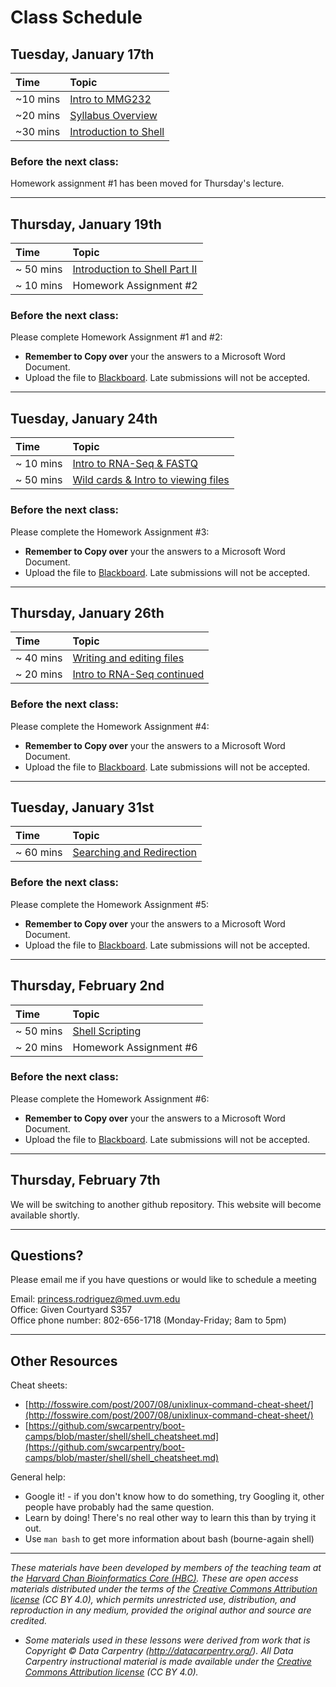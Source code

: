 # Class Schedule 

## Tuesday, January 17th 

| Time |  Topic  | 
|:-----------|:----------|
| ~10 mins |  [Intro to MMG232](../lectures/Lecture1-MMG232-Introduction.pdf) | 
| ~20 mins | [Syllabus Overview](../lectures/MMG232_Syllabus_final.docx)| 
| ~30 mins | [Introduction to Shell](../lessons/01_week1_mmg232.md) | 


### Before the next class:

Homework assignment #1 has been moved for Thursday's lecture. 

***

## Thursday, January 19th 

| Time |  Topic  | 
|:-----------|:----------|
| ~ 50 mins |  [Introduction to Shell Part II ](../lessons/01_week1_part2_mmg232.md) |
| ~ 10 mins |  Homework Assignment #2  |

### Before the next class:

Please complete Homework Assignment #1 and #2:
+ **Remember to Copy over** your the answers to a Microsoft Word Document. 
+ Upload the file to [Blackboard](https://bb.uvm.edu/). Late submissions will not be accepted. 


***

## Tuesday, January 24th 

| Time |  Topic  | 
|:-----------|:----------|
| ~ 10 mins |  [Intro to RNA-Seq & FASTQ](../lectures/Lecture2-MMG232-rnaseq-introduction.pdf) | 
| ~ 50 mins |  [Wild cards & Intro to viewing files](../lessons/02_week2_mmg232_wildcards_shortcuts.md) |

### Before the next class:

Please complete the Homework Assignment #3:
+ **Remember to Copy over** your the answers to a Microsoft Word Document. 
+ Upload the file to [Blackboard](https://bb.uvm.edu/). Late submissions will not be accepted.  

*** 

## Thursday, January 26th 

| Time |  Topic  | 
|:-----------|:----------|
| ~ 40 mins |  [Writing and editing files](../lessons/02_week2_mmg232_writing_files.md) |
| ~ 20 mins |  [Intro to RNA-Seq continued](../lectures/Intro_to_workshop.pdf) | 

### Before the next class:

Please complete the Homework Assignment #4:
+ **Remember to Copy over** your the answers to a Microsoft Word Document. 
+ Upload the file to [Blackboard](https://bb.uvm.edu/). Late submissions will not be accepted.  

***

## Tuesday, January 31st 

| Time |  Topic  | 
|:-----------|:----------|
| ~ 60 mins |  [Searching and Redirection](../lessons/03_week3_mmg232_searching_files.md) |

### Before the next class:

Please complete the Homework Assignment #5:
+ **Remember to Copy over** your the answers to a Microsoft Word Document. 
+ Upload the file to [Blackboard](https://bb.uvm.edu/). Late submissions will not be accepted.  

***

## Thursday, February 2nd 

| Time |  Topic  | 
|:-----------|:----------|
| ~ 50 mins |  [Shell Scripting](../lessons/03_week3_mmg232_shell-scripts_variable.md)
| ~ 20 mins |  Homework Assignment #6 |

### Before the next class:

Please complete the Homework Assignment #6:
+ **Remember to Copy over** your the answers to a Microsoft Word Document. 
+ Upload the file to [Blackboard](https://bb.uvm.edu/). Late submissions will not be accepted.  

***

## Thursday, February 7th 

We will be switching to another github repository. This website will become available shortly. 

***

## Questions?
Please email me if you have questions or would like to schedule a meeting  

Email: princess.rodriguez@med.uvm.edu  
Office: Given Courtyard S357  
Office phone number: 802-656-1718 (Monday-Friday; 8am to 5pm)

*** 
## Other Resources

Cheat sheets:
* [http://fosswire.com/post/2007/08/unixlinux-command-cheat-sheet/](http://fosswire.com/post/2007/08/unixlinux-command-cheat-sheet/)
* [https://github.com/swcarpentry/boot-camps/blob/master/shell/shell_cheatsheet.md](https://github.com/swcarpentry/boot-camps/blob/master/shell/shell_cheatsheet.md)

General help:
* Google it! - if you don't know how to do something, try Googling it, other people have probably had the same question.
* Learn by doing! There's no real other way to learn this than by trying it out.
* Use `man bash` to get more information about bash (bourne-again shell)

***
*These materials have been developed by members of the teaching team at the [Harvard Chan Bioinformatics Core (HBC)](http://bioinformatics.sph.harvard.edu/). These are open access materials distributed under the terms of the [Creative Commons Attribution license](https://creativecommons.org/licenses/by/4.0/) (CC BY 4.0), which permits unrestricted use, distribution, and reproduction in any medium, provided the original author and source are credited.*

* *Some materials used in these lessons were derived from work that is Copyright © Data Carpentry (http://datacarpentry.org/). 
All Data Carpentry instructional material is made available under the [Creative Commons Attribution license](https://creativecommons.org/licenses/by/4.0/) (CC BY 4.0).*
